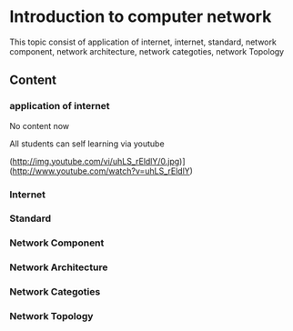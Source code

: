 # __Introduction to computer network__
This topic consist of application of internet, internet, standard, network component, network architecture, network categoties, network Topology

## __Content__
### __application of internet__

No content now

All students can self learning via youtube 


(http://img.youtube.com/vi/uhLS_rEldlY/0.jpg)]
(http://www.youtube.com/watch?v=uhLS_rEldlY)

### __Internet__ 

### __Standard__

### __Network Component__

### __Network Architecture__

### __Network Categoties__

### __Network Topology__


